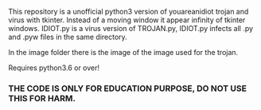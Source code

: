 This repository is a unofficial python3 version of youareanidiot trojan and virus with tkinter. Instead of a moving window it appear infinity of tkinter windows. IDIOT.py is a virus version of TROJAN.py, IDIOT.py infects all .py and .pyw files in the same directory.

In the image folder there is the image of the image used for the trojan.

Requires python3.6 or over!

### THE CODE IS ONLY FOR EDUCATION PURPOSE, DO NOT USE THIS FOR HARM.
